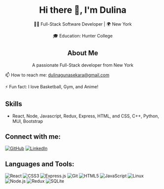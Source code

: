 <div align="center">
  <h1>Hi there 👋, I'm Dulina</h1>
  
  <p>👨‍💻 Full-Stack Software Developer | 🌍 New York</p>
  <p>🎓 Education: Hunter College</p>
  
  <h2>About Me</h2>
  <p>A passionate Full-Stack developer from New York</p>
</div>

📫 How to reach me: [dulinagunasekara@gmail.com](mailto:dulinagunasekara@gmail.com)

⚡ Fun fact: I love Basketball, Gym, and Anime!

## Skills
- React, Node, Javascript, Redux, Express, HTML, and CSS, C++, Python, MUI, Bootstrap

## Connect with me:

[![GitHub](https://img.shields.io/badge/-GitHub-000?style=for-the-badge&logo=GitHub)](https://github.com/Dulinag)
[![LinkedIn](https://img.shields.io/badge/-LinkedIn-0077B5?style=for-the-badge&logo=linkedin&logoColor=white)](https://www.linkedin.com/in/dulina-gunasekara-557aaa231/)

## Languages and Tools:

![React](https://img.shields.io/badge/-React-61DAFB?style=for-the-badge&logo=react&logoColor=black)
![CSS3](https://img.shields.io/badge/-CSS3-1572B6?style=for-the-badge&logo=css3&logoColor=white)
![Express.js](https://img.shields.io/badge/-Express.js-000000?style=for-the-badge&logo=express&logoColor=white)
![Git](https://img.shields.io/badge/-Git-F05032?style=for-the-badge&logo=git&logoColor=white)
![HTML5](https://img.shields.io/badge/-HTML5-E34F26?style=for-the-badge&logo=html5&logoColor=white)
![JavaScript](https://img.shields.io/badge/-JavaScript-F7DF1E?style=for-the-badge&logo=javascript&logoColor=black)
![Linux](https://img.shields.io/badge/-Linux-FCC624?style=for-the-badge&logo=linux&logoColor=black)
![Node.js](https://img.shields.io/badge/-Node.js-339933?style=for-the-badge&logo=node.js&logoColor=white)
![Redux](https://img.shields.io/badge/-Redux-764ABC?style=for-the-badge&logo=redux&logoColor=white)
![SQLite](https://img.shields.io/badge/-SQLite-003B57?style=for-the-badge&logo=sqlite&logoColor=white)

